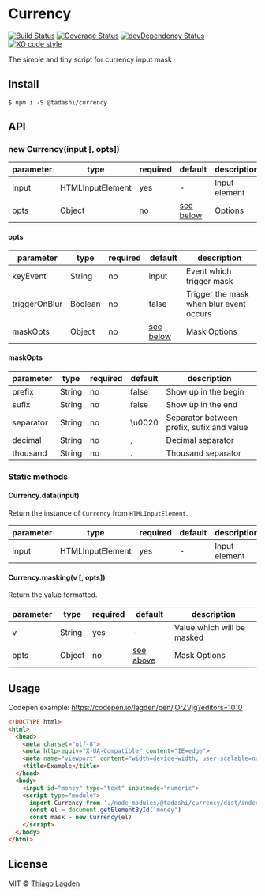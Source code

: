 # Currency

[![Build Status][ci-img]][ci]
[![Coverage Status][coveralls-img]][coveralls]
[![devDependency Status][devDep-img]][devDep]
[![XO code style][xo-img]][xo]

[ci-img]:        https://github.com/lagden/currency/workflows/Node.js%20CI/badge.svg
[ci]:            https://github.com/lagden/currency/actions?query=workflow%3A%22Node.js+CI%22
[coveralls-img]: https://coveralls.io/repos/github/lagden/currency/badge.svg?branch=main
[coveralls]:     https://coveralls.io/github/lagden/currency?branch=main
[devDep-img]:    https://david-dm.org/lagden/currency/dev-status.svg
[devDep]:        https://david-dm.org/lagden/currency#info=devDependencies
[xo-img]:        https://img.shields.io/badge/code_style-XO-5ed9c7.svg
[xo]:            https://github.com/sindresorhus/xo


The simple and tiny script for currency input mask


## Install

```
$ npm i -S @tadashi/currency
```

## API


### new Currency(input \[, opts\])

parameter      | type                 | required    | default                | description
-----------    | -------------------- | ----------- | -------------------    | ------------
input          | HTMLInputElement     | yes         | -                      | Input element
opts           | Object               | no          | [see below](#opts)     | Options


#### opts

parameter      | type                 | required    | default                | description
-----------    | -------------------- | ----------- | -------------------    | ------------
keyEvent       | String               | no          | input                  | Event which trigger mask
triggerOnBlur  | Boolean              | no          | false                  | Trigger the mask when blur event occurs
maskOpts       | Object               | no          | [see below](#maskOpts) | Mask Options


#### maskOpts

parameter      | type                 | required    | default                | description
-----------    | -------------------- | ----------- | -------------------    | ------------
prefix         | String               | no          | false                  | Show up in the begin
sufix          | String               | no          | false                  | Show up in the end
separator      | String               | no          | \u0020                 | Separator between prefix, sufix and value
decimal        | String               | no          | ,                      | Decimal separator
thousand       | String               | no          | .                      | Thousand separator


### Static methods


#### Currency.data(input)

Return the instance of `Currency` from `HTMLInputElement`.

parameter      | type                 | required    | default                | description
-----------    | -------------------- | ----------- | -------------------    | ------------
input          | HTMLInputElement     | yes         | -                      | Input element


#### Currency.masking(v \[, opts\])

Return the value formatted.

parameter      | type                 | required    | default                | description
-----------    | -------------------- | ----------- | -------------------    | ------------
v              | String               | yes         | -                      | Value which will be masked
opts           | Object               | no          | [see above](#maskOpts) | Mask Options



## Usage

Codepen example: https://codepen.io/lagden/pen/jOrZVjg?editors=1010

```html
<!DOCTYPE html>
<html>
  <head>
    <meta charset="utf-8">
    <meta http-equiv="X-UA-Compatible" content="IE=edge">
    <meta name="viewport" content="width=device-width, user-scalable=no">
    <title>Example</title>
  </head>
  <body>
    <input id="money" type="text" inputmode="numeric">
    <script type="module">
      import Currency from './node_modules/@tadashi/currency/dist/index.js'
      const el = document.getElementById('money')
      const mask = new Currency(el)
    </script>
  </body>
</html>
```


## License

MIT © [Thiago Lagden](http://lagden.in)
